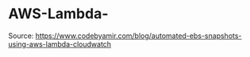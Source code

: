 # AWS-Lambda-
Source: https://www.codebyamir.com/blog/automated-ebs-snapshots-using-aws-lambda-cloudwatch
